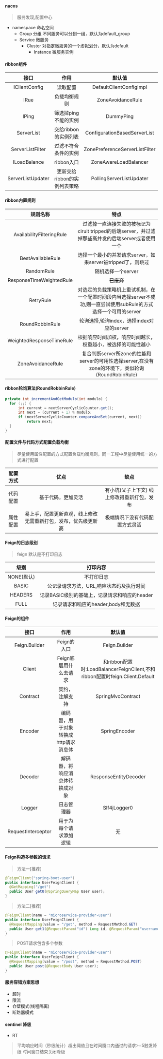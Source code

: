 #### nacos
> 服务发现,配置中心
* namespace 命名空间
  * Group 分组 不同服务可以分到一组，默认为default_group
  * Service 微服务
    * Cluster 对指定微服务的一个虚拟划分，默认为default
      * Instance 微服务实例


#### ribbon组件
接口 | 作用 | 默认值
:-:|:-:|:-:
IClientConfig | 读取配置 | DefaultClientConfigImpl |
IRue | 负载均衡规则 | ZoneAvoidanceRule |
IPing | 筛选掉ping不能的实例 | DummyPing |
ServerList<Server> | 交给ribbon的实例列表 | ConfigurationBasedServerList |
ServerListFilter<Server> | 过滤不符合条件的实例 | ZonePreferenceServerListFilter |
ILoadBalance | ribbon入口 | ZoneAwareLoadBalancer |
ServerListUpdater | 更新交给ribbon的实例列表策略 | PollingServerListUpdater |


#### ribbon内置规则
规则名称 | 特点 | 
:-:|:-:
AvailabilityFilteringRule | 过滤掉一直连接失败的被标记为ciruit tripped的后端server，并过滤掉那些高并发的后端server或者使用一个 |AvailabilityPredicate | 来包含过滤server的逻辑，其实就是检查status里记录的各个server的运行状态 | 
BestAvailableRule | 选择一个最小的并发请求server，如果server被tripped了，则跳过 | 
RandomRule | 随机选择一个server | 
ResponseTimeWeightedRule | ~~已废弃~~ |
RetryRule | 对选定的负载策略机上重试机制，在一个配置时间段内当选择server不成功,则一直尝试使用subRule的方式选择一个可用的server | 
RoundRobbinRule | 轮询选择,轮询index，选择index对应的server | 
WeightedResponseTimeRule | 根据响应时间加权，响应时间越长，权重越小，被选择的可能性越小 |
ZoneAvoidanceRule | 复合判断server所zone的性能和server的可用性选择server,在没有zone的环境下，类似轮询(RoundRobinRule) | 

#### ribbon轮询算法(RoundRobbinRule)
```java
private int incrementAndGetModulo(int modulo) {
  for (;;) {
      int current = nextServerCyclicCounter.get();
      int next = (current + 1) % modulo;
      if (nextServerCyclicCounter.compareAndSet(current, next))
          return next;
  }
}
```

#### 配置文件与代码方式配置负载均衡
> 尽量使用属性配置的方式配置负载均衡规则，同一工程中尽量使用统一的方式进行配置

配置方式 | 优点 | 缺点
:-:|:-:|:-:
代码配置 | 基于代码，更加灵活 | 有小坑(父子上下文) 线上修改得重新打包，发布|
属性配置 | 易上手，配置更新直观，线上修改无需重新打包，发布，优先级更新高 | 极端情况下没有代码配置方式灵活 |

#### Feign的日志级别
> feign 默认是不打印日志

级别 | 打印内容 | 
:-:|:-:
NONE(默认) | 不打印日志 |
BASIC | 公记录请求方法，URL,响应状态码及执行时间 |
HEADERS | 记录BASIC级别的基础上，记录请求和响应的header |
FULL | 记录请求和响应的header,body和无数据 |

#### Feign的组件
接口 | 作用 | 默认值
:-:|:-:|:-:
Feign.Builder | Feign的入口 | Feign.Builder|
Client | Feign底层用什么去请求 | 和ribbon配置时:LoadBalancerFeignClient,不和ribbon配置时feign.Client.Default |
Contract | 契约，注解支持 | SpringMvcContract|
Encoder | 编码器，用于对象转换成http请求消息体 | SpringEncoder|
Decoder | 解码器，将响应消息体转换成对象 | ResponseEntityDecoder|
Logger | 日志管理器 | Slf4jLogger0|
RequestInterceptor | 用于为每个请求添加逻辑 | 无|

#### Feign构造多参数的请求
> 方法一[推荐]
```java
@FeignClient("spring-boot-user")
public interface UserFeignClient {
  @GetMapping("/get")
  public User get0(@SpringQueryMap User user);
}

```

> 方法二[推荐]
```java
@FeignClient(name = "microservice-provider-user")
public interface UserFeignClient {
  @RequestMapping(value = "/get", method = RequestMethod.GET)
  public User get1(@RequestParam("id") Long id, @RequestParam("username") String username);
}

```

> POST请求包含多个参数
```java
@FeignClient(name = "microservice-provider-user")
public interface UserFeignClient {
  @RequestMapping(value = "/post", method = RequestMethod.POST)
  public User post(@RequestBody User user);
}

```
#### 服务容错方案思想
* 超时
* 限流
* 仓壁模式(线程隔离)
* 断路器模式

#### sentinel 降级
* RT
> 平均响应时间（秒级统计）超出阈值且在时间窗口内通过的请求>=5触发降级
> 时间窗口结束关闭降级